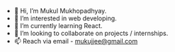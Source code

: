 - 👋 Hi, I’m Mukul Mukhopadhyay.
- 👀 I’m interested in web developing.
- 🌱 I’m currently learning React.
- 💞️ I’m looking to collaborate on projects / internships. 
- 📫 Reach via email - mukujjee@gmail.com

<!---
MukuJJay/MukuJJay is a ✨ special ✨ repository because its `README.md` (this file) appears on your GitHub profile.
You can click the Preview link to take a look at your changes.
--->
